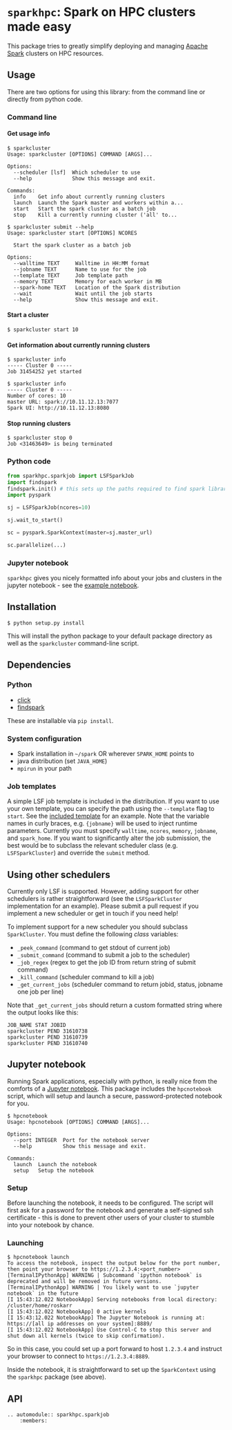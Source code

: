 `sparkhpc`: Spark on HPC clusters made easy
===========================================

This package tries to greatly simplify deploying and managing [Apache Spark](http://spark.apache.org) clusters on HPC resources. 

## Usage

There are two options for using this library: from the command line or directly from python code. 

### Command line

#### Get usage info

```
$ sparkcluster
Usage: sparkcluster [OPTIONS] COMMAND [ARGS]...

Options:
  --scheduler [lsf]  Which scheduler to use
  --help             Show this message and exit.

Commands:
  info    Get info about currently running clusters
  launch  Launch the Spark master and workers within a...
  start   Start the spark cluster as a batch job
  stop    Kill a currently running cluster ('all' to...

$ sparkcluster submit --help
Usage: sparkcluster start [OPTIONS] NCORES

  Start the spark cluster as a batch job

Options:
  --walltime TEXT     Walltime in HH:MM format
  --jobname TEXT      Name to use for the job
  --template TEXT     Job template path
  --memory TEXT       Memory for each worker in MB
  --spark-home TEXT   Location of the Spark distribution
  --wait              Wait until the job starts
  --help              Show this message and exit.
```

#### Start a cluster
```
$ sparkcluster start 10
```

#### Get information about currently running clusters
```
$ sparkcluster info
----- Cluster 0 -----
Job 31454252 yet started

$ sparkcluster info
----- Cluster 0 -----
Number of cores: 10
master URL: spark://10.11.12.13:7077
Spark UI: http://10.11.12.13:8080
```

#### Stop running clusters
```
$ sparkcluster stop 0
Job <31463649> is being terminated
```

### Python code

```python
from sparkhpc.sparkjob import LSFSparkJob
import findspark 
findspark.init() # this sets up the paths required to find spark libraries
import pyspark

sj = LSFSparkJob(ncores=10)

sj.wait_to_start()

sc = pyspark.SparkContext(master=sj.master_url)

sc.parallelize(...)
```

### Jupyter notebook

`sparkhpc` gives you nicely formatted info about your jobs and clusters in the jupyter notebook - see the [example notebook](./example.ipynb).

## Installation

```
$ python setup.py install
```

This will install the python package to your default package directory as well as the `sparkcluster` command-line script. 

## Dependencies
### Python
* [click](http://click.pocoo.org/5/)
* [findspark](https://github.com/minrk/findspark) 

These are installable via `pip install`.

### System configuration
* Spark installation in `~/spark` OR wherever `SPARK_HOME` points to
* java distribution (set `JAVA_HOME`)
* `mpirun` in your path

### Job templates

A simple LSF job template is included in the distribution. If you want to use your own template, you can specify the path using the `--template` flag to `start`. See the [included template](sparkhpc/templates/sparkjob.lsf.template) for an example. Note that the variable names in curly braces, e.g. `{jobname}` will be used to inject runtime parameters. Currently you must specify `walltime`, `ncores`, `memory`, `jobname`, and `spark_home`. If you want to significantly alter the job submission, the best would be to subclass the relevant scheduler class (e.g. `LSFSparkCluster`) and override the `submit` method. 

## Using other schedulers

Currently only LSF is supported. However, adding support for other schedulers is rather straightforward (see the `LSFSparkCluster` implementation for an example). Please submit a pull request if you implement a new scheduler or get in touch if you need help!

To implement support for a new scheduler you should subclass `SparkCluster`. You must define the following *class* variables: 

* `_peek_command` (command to get stdout of current job)
* `_submit_command` (command to submit a job to the scheduler)
* `_job_regex` (regex to get the job ID from return string of submit command)
* `_kill_command` (scheduler command to kill a job)
* `_get_current_jobs` (scheduler command to return jobid, status, jobname one job per line)

Note that `_get_current_jobs` should return a custom formatted string where the output looks like this: 

```
JOB_NAME STAT JOBID
sparkcluster PEND 31610738
sparkcluster PEND 31610739
sparkcluster PEND 31610740
```


## Jupyter notebook

Running Spark applications, especially with python, is really nice from the comforts of a [Jupyter notebook](http://jupyter.org/).
This package includes the  `hpcnotebook` script, which  will setup and launch a secure, password-protected notebook for you.  

```
$ hpcnotebook
Usage: hpcnotebook [OPTIONS] COMMAND [ARGS]...

Options:
  --port INTEGER  Port for the notebook server
  --help          Show this message and exit.

Commands:
  launch  Launch the notebook
  setup   Setup the notebook
```

### Setup
Before launching the notebook, it needs to be configured. The script will first ask for a password for the notebook and generate a self-signed ssh
certificate - this is done to prevent other users of your cluster to stumble into your notebook by chance. 

### Launching
```
$ hpcnotebook launch
To access the notebook, inspect the output below for the port number, then point your browser to https://1.2.3.4:<port_number>
[TerminalIPythonApp] WARNING | Subcommand `ipython notebook` is deprecated and will be removed in future versions.
[TerminalIPythonApp] WARNING | You likely want to use `jupyter notebook` in the future
[I 15:43:12.022 NotebookApp] Serving notebooks from local directory: /cluster/home/roskarr
[I 15:43:12.022 NotebookApp] 0 active kernels
[I 15:43:12.022 NotebookApp] The Jupyter Notebook is running at: https://[all ip addresses on your system]:8889/
[I 15:43:12.022 NotebookApp] Use Control-C to stop this server and shut down all kernels (twice to skip confirmation).
```

So in this case, you could set up a port forward to host `1.2.3.4` and instruct your browser to connect to `https://1.2.3.4:8889`.

Inside the notebook, it is straightforward to set up the `SparkContext` using the `sparkhpc` package (see above). 

## API

```eval_rst
.. automodule:: sparkhpc.sparkjob
    :members:
```

